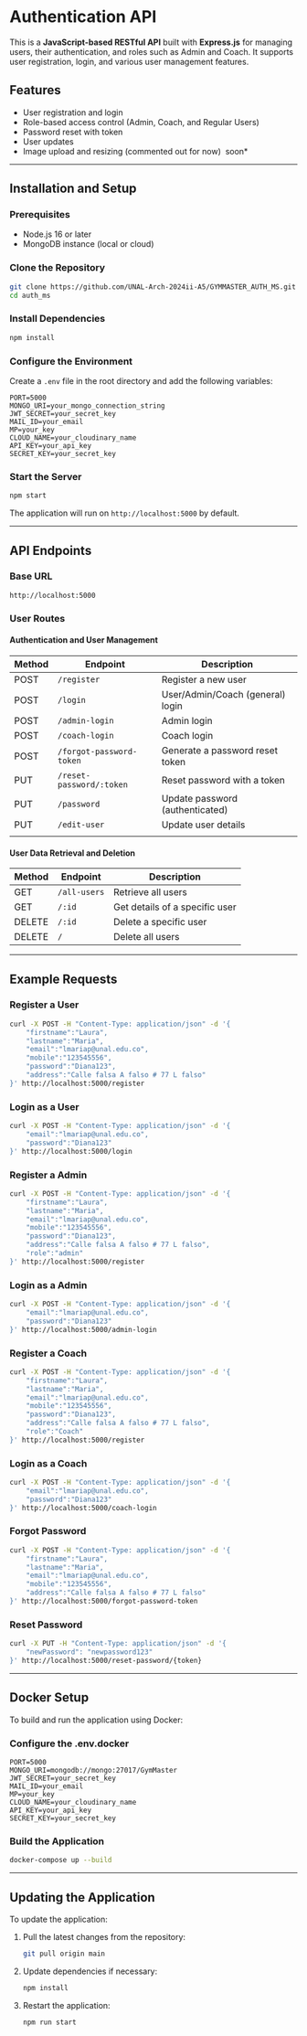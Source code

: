 # Authentication API

This is a **JavaScript-based RESTful API** built with **Express.js** for managing users, their authentication, and roles such as Admin and Coach. It supports user registration, login, and various user management features.

## Features

- User registration and login
- Role-based access control (Admin, Coach, and Regular Users)
- Password reset with token
- User updates
- Image upload and resizing (commented out for now)  soon\*

---

## **Installation and Setup**

### Prerequisites

- Node.js 16 or later
- MongoDB instance (local or cloud)

### Clone the Repository

```bash
git clone https://github.com/UNAL-Arch-2024ii-A5/GYMMASTER_AUTH_MS.git
cd auth_ms
```

### Install Dependencies

```bash
npm install
```

### Configure the Environment

Create a `.env` file in the root directory and add the following variables:

```env
PORT=5000
MONGO_URI=your_mongo_connection_string
JWT_SECRET=your_secret_key
MAIL_ID=your_email
MP=your_key
CLOUD_NAME=your_cloudinary_name
API_KEY=your_api_key
SECRET_KEY=your_secret_key
```

### Start the Server

```bash
npm start
```

The application will run on `http://localhost:5000` by default.

---

## **API Endpoints**

### **Base URL**

`http://localhost:5000`

### **User Routes**

#### **Authentication and User Management**

| Method | Endpoint                 | Description                      |
| ------ | ------------------------ | -------------------------------- |
| POST   | `/register`              | Register a new user              |
| POST   | `/login`                 | User/Admin/Coach (general) login |
| POST   | `/admin-login`           | Admin login                      |
| POST   | `/coach-login`           | Coach login                      |
| POST   | `/forgot-password-token` | Generate a password reset token  |
| PUT    | `/reset-password/:token` | Reset password with a token      |
| PUT    | `/password`              | Update password (authenticated)  |
| PUT    | `/edit-user`             | Update user details              |
|        |                          |                                  |

#### **User Data Retrieval and Deletion**

| Method | Endpoint     | Description                                                         |
| ------ | ------------ | ------------------------------------------------------------------- |
| GET    | `/all-users` | Retrieve all users                                                  |
| GET    | `/:id`       | Get details of a specific user                                      |
| DELETE | `/:id`       | Delete a specific user                                              |
| DELETE | `/`          | Delete all users                                                    |

---

## **Example Requests**

### **Register a User**

```bash
curl -X POST -H "Content-Type: application/json" -d '{
    "firstname":"Laura",
    "lastname":"Maria",
    "email":"lmariap@unal.edu.co",
    "mobile":"123545556",
    "password":"Diana123",
    "address":"Calle falsa A falso # 77 L falso"
}' http://localhost:5000/register
```

### **Login as a User**

```bash
curl -X POST -H "Content-Type: application/json" -d '{
    "email":"lmariap@unal.edu.co",
    "password":"Diana123"
}' http://localhost:5000/login
```

### **Register a Admin**

```bash
curl -X POST -H "Content-Type: application/json" -d '{
    "firstname":"Laura",
    "lastname":"Maria",
    "email":"lmariap@unal.edu.co",
    "mobile":"123545556",
    "password":"Diana123",
    "address":"Calle falsa A falso # 77 L falso",
    "role":"admin"
}' http://localhost:5000/register
```

### **Login as a Admin**

```bash
curl -X POST -H "Content-Type: application/json" -d '{
    "email":"lmariap@unal.edu.co",
    "password":"Diana123"
}' http://localhost:5000/admin-login
```

### **Register a Coach**

```bash
curl -X POST -H "Content-Type: application/json" -d '{
    "firstname":"Laura",
    "lastname":"Maria",
    "email":"lmariap@unal.edu.co",
    "mobile":"123545556",
    "password":"Diana123",
    "address":"Calle falsa A falso # 77 L falso",
    "role":"Coach"
}' http://localhost:5000/register
```

### **Login as a Coach**

```bash
curl -X POST -H "Content-Type: application/json" -d '{
    "email":"lmariap@unal.edu.co",
    "password":"Diana123"
}' http://localhost:5000/coach-login
```

### **Forgot Password**

```bash
curl -X POST -H "Content-Type: application/json" -d '{
    "firstname":"Laura",
    "lastname":"Maria",
    "email":"lmariap@unal.edu.co",
    "mobile":"123545556",
    "address":"Calle falsa A falso # 77 L falso"
}' http://localhost:5000/forgot-password-token
```

### **Reset Password**

```bash
curl -X PUT -H "Content-Type: application/json" -d '{
    "newPassword": "newpassword123"
}' http://localhost:5000/reset-password/{token}
```

---

## **Docker Setup**

To build and run the application using Docker:

### Configure the .env.docker

```env
PORT=5000
MONGO_URI=mongodb://mongo:27017/GymMaster
JWT_SECRET=your_secret_key
MAIL_ID=your_email
MP=your_key
CLOUD_NAME=your_cloudinary_name
API_KEY=your_api_key
SECRET_KEY=your_secret_key
```


### Build the Application

```bash
docker-compose up --build 
```

---

## **Updating the Application**

To update the application:

1. Pull the latest changes from the repository:
   ```bash
   git pull origin main
   ```
2. Update dependencies if necessary:
   ```bash
   npm install
   ```
3. Restart the application:
   ```bash
   npm run start
   ```
